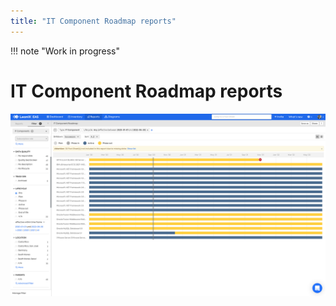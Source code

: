 ```yaml
---
title: "IT Component Roadmap reports"
---
```


!!! note "Work in progress"

# IT Component Roadmap reports

![IT Component Roadmap reports](../assets/images/it-component-roadmap.png)

<!--
![](https://www.leanix.net/hubfs/techrisk-itcomponents-8-Col-XL.svg)
-->
